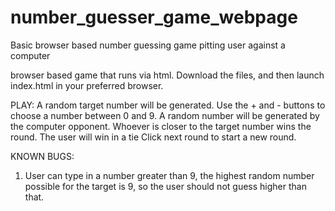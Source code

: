 # number_guesser_game_webpage
Basic browser based number guessing game pitting user against a computer

browser based game that runs via html. Download the files, and then launch index.html in your preferred browser.

PLAY:
A random target number will be generated.
Use the + and - buttons to choose a number between 0 and 9. A random number will be generated by the computer opponent. 
Whoever is closer to the target number wins the round. The user will win in a tie
Click next round to start a new round.

KNOWN BUGS:
1) User can type in a number greater than 9, the highest random number possible for the target is 9, so the user should not guess higher than that.
